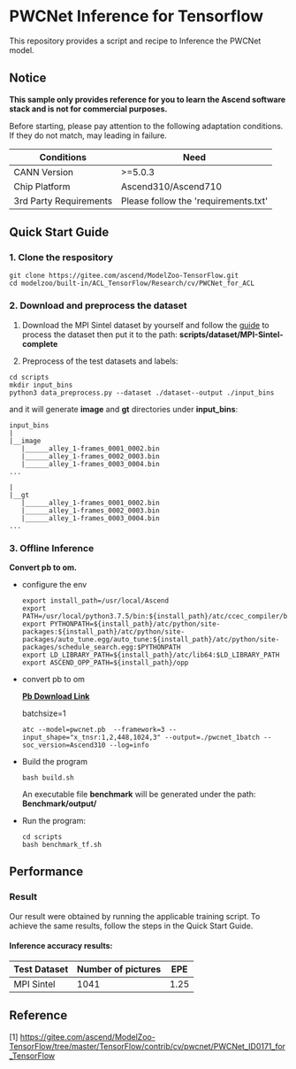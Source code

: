 

# PWCNet Inference for Tensorflow 

This repository provides a script and recipe to Inference the PWCNet model.

## Notice
**This sample only provides reference for you to learn the Ascend software stack and is not for commercial purposes.**

Before starting, please pay attention to the following adaptation conditions. If they do not match, may leading in failure.

| Conditions | Need |
| --- | --- |
| CANN Version | >=5.0.3 |
| Chip Platform| Ascend310/Ascend710 |
| 3rd Party Requirements| Please follow the 'requirements.txt' |

## Quick Start Guide

### 1. Clone the respository

```shell
git clone https://gitee.com/ascend/ModelZoo-TensorFlow.git
cd modelzoo/built-in/ACL_TensorFlow/Research/cv/PWCNet_for_ACL
```

### 2. Download and preprocess the dataset

1. Download the  MPI Sintel dataset by yourself and follow the [guide](https://github.com/philferriere/tfoptflow) to process the dataset then put it to the path: **scripts/dataset/MPI-Sintel-complete**

2. Preprocess of the test datasets and labels:
```
cd scripts
mkdir input_bins
python3 data_preprocess.py --dataset ./dataset--output ./input_bins
```
and it will generate **image** and **gt** directories under **input_bins**:
```
input_bins
|
|__image
   |______alley_1-frames_0001_0002.bin
   |______alley_1-frames_0002_0003.bin
   |______alley_1-frames_0003_0004.bin
...

|
|__gt
   |______alley_1-frames_0001_0002.bin
   |______alley_1-frames_0002_0003.bin
   |______alley_1-frames_0003_0004.bin
...

```

### 3. Offline Inference

**Convert pb to om.**

- configure the env

  ```
  export install_path=/usr/local/Ascend
  export PATH=/usr/local/python3.7.5/bin:${install_path}/atc/ccec_compiler/bin:${install_path}/atc/bin:$PATH
  export PYTHONPATH=${install_path}/atc/python/site-packages:${install_path}/atc/python/site-packages/auto_tune.egg/auto_tune:${install_path}/atc/python/site-packages/schedule_search.egg:$PYTHONPATH
  export LD_LIBRARY_PATH=${install_path}/atc/lib64:$LD_LIBRARY_PATH
  export ASCEND_OPP_PATH=${install_path}/opp
  ```

- convert pb to om
  
  [**Pb Download Link**](https://modelzoo-train-atc.obs.cn-north-4.myhuaweicloud.com/006_train_backup/PWCNet_tf_wosaisai/offline_infer/pwcnet.pb)

  batchsize=1

  ```
  atc --model=pwcnet.pb  --framework=3 --input_shape="x_tnsr:1,2,448,1024,3" --output=./pwcnet_1batch --soc_version=Ascend310 --log=info
  ```

- Build the program

  ```
  bash build.sh
  ```
  An executable file **benchmark** will be generated under the path: **Benchmark/output/**

- Run the program:

  ```
  cd scripts
  bash benchmark_tf.sh
  ```



## Performance

### Result

Our result were obtained by running the applicable training script. To achieve the same results, follow the steps in the Quick Start Guide.

#### Inference accuracy results:

| Test Dataset | Number of pictures | EPE |
|--------------|-------------------|-------------------|
| MPI Sintel          | 1041             | 1.25             |

## Reference
[1] https://gitee.com/ascend/ModelZoo-TensorFlow/tree/master/TensorFlow/contrib/cv/pwcnet/PWCNet_ID0171_for_TensorFlow
